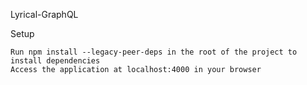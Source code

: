Lyrical-GraphQL

Setup

    Run npm install --legacy-peer-deps in the root of the project to install dependencies
    Access the application at localhost:4000 in your browser
